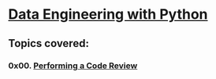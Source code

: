 # [Data Engineering with Python](https://github.com/GideonBature/datacamp-data_engineering)

## Topics covered:

### 0x00. [Performing a Code Review](https://github.com/GideonBature/datacamp-data_engineering/tree/main/0x00-python_performing_a_code_review)
